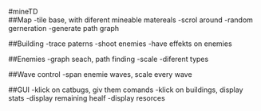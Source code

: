 #mineTD                   
##Map 
-tile base, with diferent mineable matereals
-scrol around 
-random gerneration
-generate path graph

##Building
-trace paterns 
-shoot enemies 
-have effekts on enemies

##Enemies
-graph seach, path finding 
-scale
-diferent types

##Wave control 
-span enemie waves, scale every wave

##GUI
-klick on catbugs, giv them comands 
-klick on buildings, display stats 
-display remaining healf 
-display resorces
